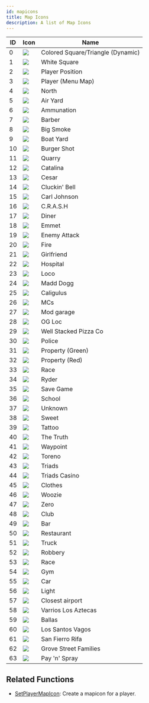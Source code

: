 ```yaml
---
id: mapicons
title: Map Icons
description: A list of Map Icons
---
```


| ID  | Icon                             | Name                              |
| --- | -------------------------------- | --------------------------------- |
| 0   | ![](/static/images/mapIcons/icon0.gif)  | Colored Square/Triangle (Dynamic) |
| 1   | ![](/static/images/mapIcons/icon1.gif)  | White Square                      |
| 2   | ![](/static/images/mapIcons/icon2.gif)  | Player Position                   |
| 3   | ![](/static/images/mapIcons/icon3.gif)  | Player (Menu Map)                 |
| 4   | ![](/static/images/mapIcons/icon4.gif)  | North                             |
| 5   | ![](/static/images/mapIcons/icon5.gif)  | Air Yard                          |
| 6   | ![](/static/images/mapIcons/icon6.gif)  | Ammunation                        |
| 7   | ![](/static/images/mapIcons/icon7.gif)  | Barber                            |
| 8   | ![](/static/images/mapIcons/icon8.gif)  | Big Smoke                         |
| 9   | ![](/static/images/mapIcons/icon9.gif)  | Boat Yard                         |
| 10  | ![](/static/images/mapIcons/icon10.gif) | Burger Shot                       |
| 11  | ![](/static/images/mapIcons/icon11.gif) | Quarry                            |
| 12  | ![](/static/images/mapIcons/icon12.gif) | Catalina                          |
| 13  | ![](/static/images/mapIcons/icon13.gif) | Cesar                             |
| 14  | ![](/static/images/mapIcons/icon14.gif) | Cluckin' Bell                     |
| 15  | ![](/static/images/mapIcons/icon15.gif) | Carl Johnson                      |
| 16  | ![](/static/images/mapIcons/icon16.gif) | C.R.A.S.H                         |
| 17  | ![](/static/images/mapIcons/icon17.gif) | Diner                             |
| 18  | ![](/static/images/mapIcons/icon18.gif) | Emmet                             |
| 19  | ![](/static/images/mapIcons/icon19.gif) | Enemy Attack                      |
| 20  | ![](/static/images/mapIcons/icon20.gif) | Fire                              |
| 21  | ![](/static/images/mapIcons/icon21.gif) | Girlfriend                        |
| 22  | ![](/static/images/mapIcons/icon22.gif) | Hospital                          |
| 23  | ![](/static/images/mapIcons/icon23.gif) | Loco                              |
| 24  | ![](/static/images/mapIcons/icon24.gif) | Madd Dogg                         |
| 25  | ![](/static/images/mapIcons/icon25.gif) | Caligulus                         |
| 26  | ![](/static/images/mapIcons/icon26.gif) | MCs                               |
| 27  | ![](/static/images/mapIcons/icon27.gif) | Mod garage                        |
| 28  | ![](/static/images/mapIcons/icon28.gif) | OG Loc                            |
| 29  | ![](/static/images/mapIcons/icon29.gif) | Well Stacked Pizza Co             |
| 30  | ![](/static/images/mapIcons/icon30.gif) | Police                            |
| 31  | ![](/static/images/mapIcons/icon31.gif) | Property (Green)                  |
| 32  | ![](/static/images/mapIcons/icon32.gif) | Property (Red)                    |
| 33  | ![](/static/images/mapIcons/icon33.gif) | Race                              |
| 34  | ![](/static/images/mapIcons/icon34.gif) | Ryder                             |
| 35  | ![](/static/images/mapIcons/icon35.gif) | Save Game                         |
| 36  | ![](/static/images/mapIcons/icon36.gif) | School                            |
| 37  | ![](/static/images/mapIcons/icon37.gif) | Unknown                           |
| 38  | ![](/static/images/mapIcons/icon38.gif) | Sweet                             |
| 39  | ![](/static/images/mapIcons/icon39.gif) | Tattoo                            |
| 40  | ![](/static/images/mapIcons/icon40.gif) | The Truth                         |
| 41  | ![](/static/images/mapIcons/icon41.gif) | Waypoint                          |
| 42  | ![](/static/images/mapIcons/icon42.gif) | Toreno                            |
| 43  | ![](/static/images/mapIcons/icon43.gif) | Triads                            |
| 44  | ![](/static/images/mapIcons/icon44.gif) | Triads Casino                     |
| 45  | ![](/static/images/mapIcons/icon45.gif) | Clothes                           |
| 46  | ![](/static/images/mapIcons/icon46.gif) | Woozie                            |
| 47  | ![](/static/images/mapIcons/icon47.gif) | Zero                              |
| 48  | ![](/static/images/mapIcons/icon48.gif) | Club                              |
| 49  | ![](/static/images/mapIcons/icon49.gif) | Bar                               |
| 50  | ![](/static/images/mapIcons/icon50.gif) | Restaurant                        |
| 51  | ![](/static/images/mapIcons/icon51.gif) | Truck                             |
| 52  | ![](/static/images/mapIcons/icon52.gif) | Robbery                           |
| 53  | ![](/static/images/mapIcons/icon53.gif) | Race                              |
| 54  | ![](/static/images/mapIcons/icon54.gif) | Gym                               |
| 55  | ![](/static/images/mapIcons/icon55.gif) | Car                               |
| 56  | ![](/static/images/mapIcons/icon56.gif) | Light                             |
| 57  | ![](/static/images/mapIcons/icon57.gif) | Closest airport                   |
| 58  | ![](/static/images/mapIcons/icon58.gif) | Varrios Los Aztecas               |
| 59  | ![](/static/images/mapIcons/icon59.gif) | Ballas                            |
| 60  | ![](/static/images/mapIcons/icon60.gif) | Los Santos Vagos                  |
| 61  | ![](/static/images/mapIcons/icon61.gif) | San Fierro Rifa                   |
| 62  | ![](/static/images/mapIcons/icon62.gif) | Grove Street Families             |
| 63  | ![](/static/images/mapIcons/icon63.gif) | Pay 'n' Spray                     |

## Related Functions

- [SetPlayerMapIcon](/docs/scripting/functions/SetPlayerMapIcon): Create a mapicon for a player.
